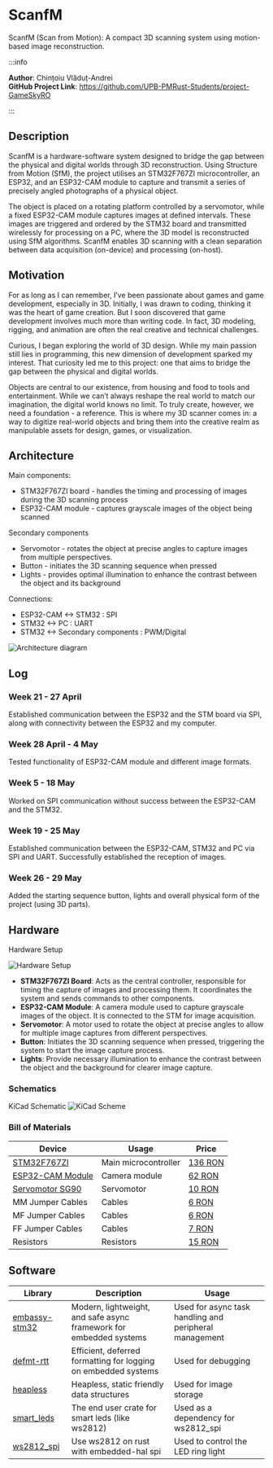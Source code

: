 # ScanfM
ScanfM (Scan from Motion): A compact 3D scanning system using motion-based image reconstruction.

:::info 

**Author**: Chințoiu Vlăduț-Andrei \
**GitHub Project Link**: https://github.com/UPB-PMRust-Students/project-GameSkyRO

:::

## Description

ScanfM is a hardware-software system designed to bridge the gap between the physical and digital worlds through 3D reconstruction. Using Structure from Motion (SfM), the project utilises an STM32F767ZI microcontroller, an ESP32, and an ESP32-CAM module to capture and transmit a series of precisely angled photographs of a physical object.

The object is placed on a rotating platform controlled by a servomotor, while a fixed ESP32-CAM module captures images at defined intervals. These images are triggered and ordered by the STM32 board and transmitted wirelessly for processing on a PC, where the 3D model is reconstructed using SfM algorithms. ScanfM enables 3D scanning with a clean separation between data acquisition (on-device) and processing (on-host).

## Motivation

For as long as I can remember, I’ve been passionate about games and game development, especially in 3D. Initially, I was drawn to coding, thinking it was the heart of game creation. But I soon discovered that game development involves much more than writing code. In fact, 3D modeling, rigging, and animation are often the real creative and technical challenges.

Curious, I began exploring the world of 3D design. While my main passion still lies in programming, this new dimension of development sparked my interest. That curiosity led me to this project: one that aims to bridge the gap between the physical and digital worlds.

Objects are central to our existence, from housing and food to tools and entertainment. While we can’t always reshape the real world to match our imagination, the digital world knows no limit. To truly create, however, we need a foundation - a reference. This is where my 3D scanner comes in: a way to digitize real-world objects and bring them into the creative realm as manipulable assets for design, games, or visualization.

## Architecture 

Main components:
 - STM32F767ZI board - handles the timing and processing of images during the 3D scanning process
 - ESP32-CAM module - captures grayscale images of the object being scanned

Secondary components
 - Servomotor - rotates the object at precise angles to capture images from multiple perspectives.
 - Button - initiates the 3D scanning sequence when pressed
 - Lights - provides optimal illumination to enhance the contrast between the object and its background

Connections:
 - ESP32-CAM &lt;-&gt; STM32 : SPI
 - STM32 &lt;-&gt; PC : UART
 - STM32 &lt;-&gt; Secondary components : PWM/Digital

![Architecture diagram](diagram.svg)

## Log

### Week 21 - 27 April
Established communication between the ESP32 and the STM board via SPI, along with connectivity between the ESP32 and my computer.

### Week 28 April - 4 May
Tested functionality of ESP32-CAM module and different image formats.

### Week 5 - 18 May
Worked on SPI communication without success between the ESP32-CAM and the STM32.

### Week 19 - 25 May
Established communication between the ESP32-CAM, STM32 and PC via SPI and UART. Successfully established the reception of images.

### Week 26 - 29 May
Added the starting sequence button, lights and overall physical form of the project (using 3D parts).

## Hardware

Hardware Setup

![Hardware Setup](setup_pic.webp)


- **STM32F767ZI Board**: Acts as the central controller, responsible for timing the capture of images and processing them. It coordinates the system and sends commands to other components.
- **ESP32-CAM Module**: A camera module used to capture grayscale images of the object. It is connected to the STM for image acquisition.
- **Servomotor**: A motor used to rotate the object at precise angles to allow for multiple image captures from different perspectives.
- **Button**: Initiates the 3D scanning sequence when pressed, triggering the system to start the image capture process.
- **Lights**: Provide necessary illumination to enhance the contrast between the object and the background for clearer image capture.

### Schematics

KiCad Schematic
![KiCad Scheme](KiCad_scheme.svg)

### Bill of Materials

<!-- Fill out this table with all the hardware components that you might need.

The format is 
```
| [Device](link://to/device) | This is used ... | [price](link://to/store) |

```

-->

| Device | Usage | Price |
|--------|--------|-------|
| [STM32F767ZI](https://www.st.com/en/evaluation-tools/nucleo-f767zi.html) | Main microcontroller | [136 RON](https://ro.mouser.com/ProductDetail/STMicroelectronics/NUCLEO-F767ZI?qs=7UaJ5Mrpeu0%2F%252BMRranB3%2Fw%3D%3D) |
| [ESP32-CAM Module](https://docs.m5stack.com/en/unit/esp32cam?ref=blakadder) | Camera module | [62 RON](https://sigmanortec.ro/placa-dezvoltare-esp32-cam-wifi-bluetooth-ov2640-2mp?SubmitCurrency=1&id_currency=2&gad_source=1&gad_campaignid=22174019478&gbraid=0AAAAAC3W72O583Lr5l62Wu-ikqzQMfuL2&gclid=Cj0KCQjw2tHABhCiARIsANZzDWpji0-H7LcesN02tSijDlctpbIWYVvsIh_IgFbEKtBm5bmHqLP1Hp0aAtldEALw_wcB) |
| [Servomotor SG90](https://www.bitmi.ro/electronica/servomotor-sg90-180-grade-9g-10496.html) | Servomotor | [10 RON](https://www.bitmi.ro/electronica/servomotor-sg90-180-grade-9g-10496.html) |
| MM Jumper Cables | Cables |  [6 RON](https://www.optimusdigital.ro/ro/fire-fire-mufate/653-fire-colorate-mama-tata-40p-10-cm.html?search_query=%09Fire+Colorate+Tata-Tata+%2840p%29+10+cm&results=10) |
| MF Jumper Cables | Cables | [6 RON](https://www.optimusdigital.ro/ro/fire-fire-mufate/653-fire-colorate-mama-tata-40p-10-cm.html?search_query=%09Fire+Colorate+Mama-Tata+%2840p%29+10+cm&results=5) |
| FF Jumper Cables | Cables | [7 RON](https://www.optimusdigital.ro/ro/fire-fire-mufate/652-fire-colorate-mama-mama-40p-10-cm.html?search_query=%09Fire+Colorate+Mama-Mama+%2840p%29+10+cm&results=10) |
| Resistors | Resistors | [15 RON](https://www.optimusdigital.ro/ro/componente-electronice-rezistoare/10928-plusivo-kit-250-buc-rezistoare.html?search_query=plusivo&results=274) |


## Software

| Library | Description | Usage |
|---------|-------------|-------|
| [embassy-stm32](https://github.com/embassy-rs/embassy) | Modern, lightweight, and safe async framework for embedded systems | Used for async task handling and peripheral management |
| [defmt-rtt](https://github.com/knurling-rs/defmt) | Efficient, deferred formatting for logging on embedded systems | Used for debugging |
| [heapless](https://github.com/rust-embedded/heapless) | Heapless, static friendly data structures | Used for image storage |
| [smart_leds](https://github.com/smart-leds-rs/smart-leds) | The end user crate for smart leds (like ws2812) | Used as a dependency for ws2812_spi |
| [ws2812_spi](https://github.com/smart-leds-rs/ws2812-spi-rs) | Use ws2812 on rust with embedded-hal spi | Used to control the LED ring light |

